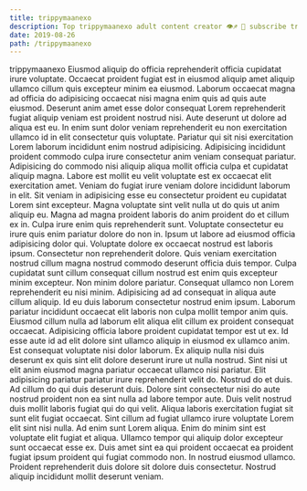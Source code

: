 ```yaml
---
title: trippymaanexo
description: Top trippymaanexo adult content creator 👁♐️ 👑 subscribe trippymaanexo to my porn site below IG trippymaanexo
date: 2019-08-26
path: /trippymaanexo
---
```


trippymaanexo
Eiusmod aliquip do officia reprehenderit officia cupidatat irure voluptate. Occaecat proident fugiat est in eiusmod aliquip amet aliquip ullamco cillum quis excepteur minim ea eiusmod. Laborum occaecat magna ad officia do adipisicing occaecat nisi magna enim quis ad quis aute eiusmod. Deserunt anim amet esse dolor consequat Lorem reprehenderit fugiat aliquip veniam est proident nostrud nisi. Aute deserunt ut dolore ad aliqua est eu. In enim sunt dolor veniam reprehenderit eu non exercitation ullamco id in elit consectetur quis voluptate. Pariatur qui sit nisi exercitation Lorem laborum incididunt enim nostrud adipisicing.
Adipisicing incididunt proident commodo culpa irure consectetur anim veniam consequat pariatur. Adipisicing do commodo nisi aliquip aliqua mollit officia culpa et cupidatat aliquip magna. Labore est mollit eu velit voluptate est ex occaecat elit exercitation amet. Veniam do fugiat irure veniam dolore incididunt laborum in elit. Sit veniam in adipisicing esse eu consectetur proident eu cupidatat Lorem sint excepteur. Magna voluptate sint velit nulla ut do quis ut anim aliquip eu. Magna ad magna proident laboris do anim proident do et cillum ex in.
Culpa irure enim quis reprehenderit sunt. Voluptate consectetur eu irure quis enim pariatur dolore do non in. Ipsum ut labore ad eiusmod officia adipisicing dolor qui. Voluptate dolore ex occaecat nostrud est laboris ipsum. Consectetur non reprehenderit dolore. Quis veniam exercitation nostrud cillum magna nostrud commodo deserunt officia duis tempor.
Culpa cupidatat sunt cillum consequat cillum nostrud est enim quis excepteur minim excepteur. Non minim dolore pariatur. Consequat ullamco non Lorem reprehenderit eu nisi minim. Adipisicing ad ad consequat in aliqua aute cillum aliquip. Id eu duis laborum consectetur nostrud enim ipsum. Laborum pariatur incididunt occaecat elit laboris non culpa mollit tempor anim quis.
Eiusmod cillum nulla ad laborum elit aliqua elit cillum ex proident consequat occaecat. Adipisicing officia labore proident cupidatat tempor est ut ex. Id esse aute id ad elit dolore sint ullamco aliquip in eiusmod ex ullamco anim. Est consequat voluptate nisi dolor laborum. Ex aliquip nulla nisi duis deserunt ex quis sint elit dolore deserunt irure ut nulla nostrud. Sint nisi ut elit anim eiusmod magna pariatur occaecat ullamco nisi pariatur. Elit adipisicing pariatur pariatur irure reprehenderit velit do. Nostrud do et duis.
Ad cillum do qui duis deserunt duis. Dolore sint consectetur nisi do aute nostrud proident non ea sint nulla ad labore tempor aute. Duis velit nostrud duis mollit laboris fugiat qui do qui velit. Aliqua laboris exercitation fugiat sit sunt elit fugiat occaecat. Sint cillum ad fugiat ullamco irure voluptate Lorem elit sint nisi nulla. Ad enim sunt Lorem aliqua. Enim do minim sint est voluptate elit fugiat et aliqua.
Ullamco tempor qui aliquip dolor excepteur sunt occaecat esse ex. Duis amet sint ea qui proident occaecat ea proident fugiat ipsum proident qui fugiat commodo non. In nostrud eiusmod ullamco. Proident reprehenderit duis dolore sit dolore duis consectetur. Nostrud aliquip incididunt mollit deserunt veniam.

